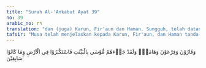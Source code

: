 ```yaml
---
title: "Surah Al-'Ankabut Ayat 39"
no: 39
arabic_no: ٣٩
translation: "dan (juga) Karun, Fir‘aun dan Haman. Sungguh, telah datang kepada mereka Musa dengan (membawa) keterangan-keterangan yang nyata. Tetapi mereka berlaku sombong di bumi, dan mereka orang-orang yang tidak luput (dari azab Allah). "
tafsir: "Musa telah menjelaskan kepada Karun, Fir'aun, dan Haman tanda-tanda kebesaran ayat Allah sebagai dasar untuk memperkuat risalah yang dibawanya. Namun demikian, mereka bersikap angkuh atau takabur dan tidak mau beriman. Kecongkakan Fir'aun sungguh telah melampaui batas. Ia menganggap dirinya sebagai tuhan yang harus disembah. Oleh karena itu, mereka semua tidak terlepas dari azab Allah dalam berbagai siksaan."
---
```

وَقَارُوْنَ وَفِرْعَوْنَ وَهَامٰنَۗ وَلَقَدْ جَاۤءَهُمْ مُّوْسٰى بِالْبَيِّنٰتِ فَاسْتَكْبَرُوْا فِى الْاَرْضِ وَمَا كَانُوْا سَابِقِيْنَ ۚ